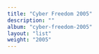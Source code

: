 ```yaml
---
title: "Cyber Freedom 2005"
description: ""
album: "cyber-freedom-2005"
layout: "list"
weight: "2005"
---
```


